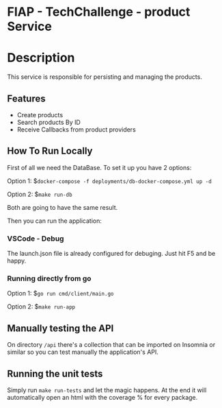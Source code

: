 # FIAP - TechChallenge - product Service

# Description

This service is responsible for persisting and managing the products.

## Features

- Create products
- Search products By ID
- Receive Callbacks from product providers

## How To Run Locally

First of all we need the DataBase. To set it up you have 2 options:

Option 1: $```docker-compose -f deployments/db-docker-compose.yml up -d```

Option 2: $```make run-db```

Both are going to have the same result.

Then you can run the application:

### VSCode - Debug
The launch.json file is already configured for debuging. Just hit F5 and be happy.

### Running directly from go

Option 1: $```go run cmd/client/main.go```

Option 2: $```make run-app```

## Manually testing the API

On directory ```/api``` there's a collection that can be imported on Insomnia or similar so you can test manually the application's API.

## Running the unit tests

Simply run ```make run-tests``` and let the magic happens. At the end it will automatically open an html with the coverage % for every package.